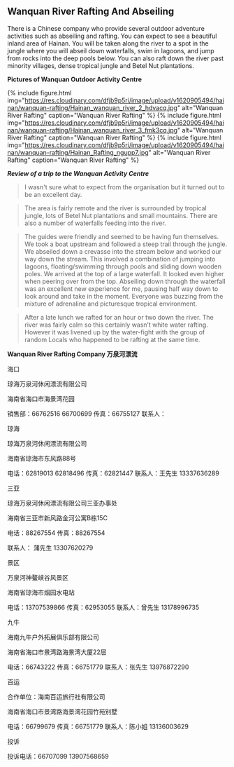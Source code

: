 ## Wanquan River Rafting And Abseiling

There is a Chinese company who provide several outdoor adventure activities such as abseiling and rafting. You can expect to see a beautiful inland area of Hainan. You will be taken along the river to a spot in the jungle where you will abseil down waterfalls, swim in lagoons, and jump from rocks into the deep pools below.  You can also raft down the river past minority villages, dense tropical jungle and Betel Nut plantations.

**Pictures of Wanquan Outdoor Activity Centre**

{% include figure.html img="https://res.cloudinary.com/dfjb9p5ri/image/upload/v1620905494/hainan/wanquan-rafting/Hainan_wanquan_river_2_hdvacq.jpg"
alt="Wanquan River Rafting" caption="Wanquan River Rafting" %}
{% include figure.html img="https://res.cloudinary.com/dfjb9p5ri/image/upload/v1620905494/hainan/wanquan-rafting/Hainan_wanquan_river_3_fmk3cq.jpg"
alt="Wanquan River Rafting" caption="Wanquan River Rafting" %}
{% include figure.html img="https://res.cloudinary.com/dfjb9p5ri/image/upload/v1620905494/hainan/wanquan-rafting/Hainan_Rafting_ngupp7.jpg"
alt="Wanquan River Rafting" caption="Wanquan River Rafting" %}


_**Review of a trip to the Wanquan Activity Centre**_

> I wasn't sure what to expect from the organisation but it turned out to be an excellent day.

> The area is fairly remote and the river is surrounded by tropical jungle, lots of Betel Nut plantations and small mountains. There are also a number of waterfalls feeding into the river.

> The guides were friendly and seemed to be having fun themselves. We took a boat upstream and followed a steep trail through the jungle. We abseiled down a crevasse into the stream below and worked our way down the stream. This involved a combination of jumping into lagoons, floating/swimming through pools and sliding down wooden poles. We arrived at the top of a large waterfall. It looked even higher when peering over from the top. Abseiling down through the waterfall was an excellent new experience for me, pausing half way down to look around and take in the moment. Everyone was buzzing from the mixture of adrenaline and picturesque tropical environment.

> After a late lunch we rafted for an hour or two down the river. The river was fairly calm so this certainly wasn’t white water rafting. However it was livened up by the water-fight with the group of random Locals who happened to be rafting at the same time.


**Wanquan River Rafting Company 万泉河漂流**

海口
	

琼海万泉河休闲漂流有限公司

海南省海口市海景湾花园

销售部：66762516 66700699  传真：66755127  联系人：

琼海
	

琼海万泉河休闲漂流有限公司

海南省琼海市东风路88号

电话：62819013 62818496   传真：62821447  联系人：王先生 13337636289

三亚
	

琼海万泉河休闲漂流有限公司三亚办事处

海南省三亚市新风路金河公寓B栋15C

电话：88267554   传真：88267554

联系人： 蒲先生 13307620279

景区
	

万泉河神鳌峡谷风景区

海南省琼海市烟园水电站

电话：13707539866  传真：62953055  联系人：曾先生  13178996735

九牛
	

海南九牛户外拓展俱乐部有限公司

海南省海口市景湾路海景湾大厦22层

电话：66743222  传真：66751779  联系人：张先生 13976872290

百运
	

合作单位：海南百运旅行社有限公司

海南省海口市景湾路海景湾花园竹苑别墅

电话：66799679  传真：66751779  联系人：陈小姐 13136003629

投诉
	

投诉电话：66707099  13907568659
